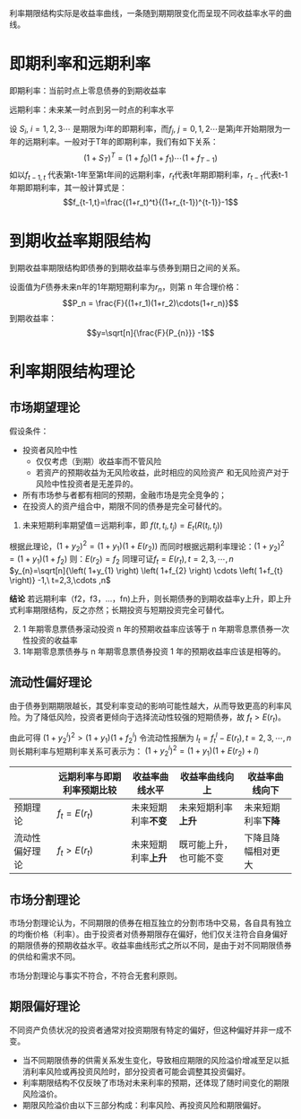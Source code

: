 利率期限结构实际是收益率曲线，一条随到期期限变化而呈现不同收益率水平的曲线。

# 即期利率和远期利率

即期利率：当前时点上零息债券的到期收益率

远期利率：未来某一时点到另一时点的利率水平

设 $S_{i},\  i=1,2,3\cdots$ 是期限为i年的即期利率，而$f_{j},\  j=0,1,2\cdots$是第j年开始期限为一年的远期利率。一般对于T年的即期利率，我们有如下关系：
$$(1+S_T)^T=(1+f_0)(1+f_1)\cdots(1+f_{T-1})$$
如以$f_{t− 1,t}$ 代表第t-1年至第t年间的远期利率，$r_t$代表t年期即期利率，$r_{t-1}$代表t-1年期即期利率，其一般计算式是：
$$f_{t-1,t}=\frac{(1+r_t)^t}{(1+r_{t-1})^{t-1}}-1$$

# 到期收益率期限结构

到期收益率期限结构即债券的到期收益率与债券到期日之间的关系。

设面值为$F$债券未来n年的1年期短期利率为$r_n$，则第 n 年合理价格：
$$P_n = \frac{F}{(1+r_1)(1+r_2)\cdots(1+r_n)}$$到期收益率：
$$y=\sqrt[n]{\frac{F}{P_{n}}} -1$$


# 利率期限结构理论

## 市场期望理论

假设条件：
- 投资者风险中性
	- 仅仅考虑（到期）收益率而不管风险
	- 若资产的预期收益为无风险收益，此时相应的风险资产 和无风险资产对于风险中性投资者是无差异的。
- 所有市场参与者都有相同的预期，金融市场是完全竞争的；
- 在投资人的资产组合中，期限不同的债券是完全可替代的。

1. 未来短期利率期望值＝远期利率，即 $f(t,t_i,t_j)=E_t(R(t_i,t_j))$

根据此理论，$(1+y_2)^2 = (1+y_1)(1+E(r_2))$
而同时根据远期利率理论：$(1+y_2)^2 = (1+y_1)(1+f_2)$
则：$E(r_2)=f_2$
同理可证$f_t=E(r_t), t=2,3,\cdots,n$
$y_{n}=\sqrt[n]{\left( 1+y_{1} \right) \left( 1+f_{2} \right) \cdots \left( 1+f_{t} \right)} -1,\  t=2,3,\cdots ,n$

**结论** 若远期利率（f2，f3，…，fn)上升，则长期债券的到期收益率y上升，即上升式利率期限结构，反之亦然；长期投资与短期投资完全可替代。

2. 1 年期零息票债券滚动投资 n 年的预期收益率应该等于 n 年期零息票债券一次性投资的收益率
3. 1年期零息票债券与 n 年期零息票债券投资 1 年的预期收益率应该是相等的。


## 流动性偏好理论

由于债券到期期限越长，其受利率变动的影响可能性越大，从而导致更高的利率风险。为了降低风险，投资者更倾向于选择流动性较强的短期债券，故 $f_t > E(r_t)$。

由此可得 $(1+y^{l}_2)^2>(1+y_1)(1+f^l_2)$
令流动性报酬为 $l_t=f_t^l-E(r_t), t=2,3,\cdots,n$
则长期利率与短期利率关系可表示为： $(1+y^{l}_2)^2=(1+y_1)(1+E(r_2)+l)$

|         | 远期利率与即期利率预期比较  | 收益率曲线水平      | 收益率曲线向上      | 收益率曲线向下      |
| ------- | -------------- | ------------ | ------------ | ------------ |
| 预期理论    | $f_t = E(r_t)$ | 未来短期利率**不变** | 未来短期利率**上升** | 未来短期利率**下降** |
| 流动性偏好理论 | $f_t > E(r_t)$ | 未来短期利率**上升** | 既可能上升，也可能不变  | 下降且降幅相对更大    |

## 市场分割理论

市场分割理论认为，不同期限的债券在相互独立的分割市场中交易，各自具有独立的均衡价格（利率）。由于投资者对债券期限存在偏好，他们仅关注符合自身偏好的期限债券的预期收益水平。收益率曲线形式之所以不同，是由于对不同期限债券的供给和需求不同。

市场分割理论与事实不符合，不符合无套利原则。

## 期限偏好理论

不同资产负债状况的投资者通常对投资期限有特定的偏好，但这种偏好并非一成不变。

- 当不同期限债券的供需关系发生变化，导致相应期限的风险溢价增减至足以抵消利率风险或再投资风险时，部分投资者可能会调整其投资偏好。
- 利率期限结构不仅反映了市场对未来利率的预期，还体现了随时间变化的期限风险溢价。
- 期限风险溢价由以下三部分构成：利率风险、再投资风险和期限偏好。

